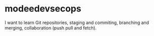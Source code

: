 # modeedevsecops
I want to learn Git repositories, staging and commiting, branching and merging, collaboration (push pull and fetch).
